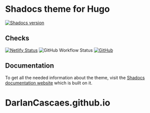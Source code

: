 # Shadocs theme for Hugo

[![Shadocs version](https://img.shields.io/github/package-json/v/jgazeau/shadocs/main)](https://github.com/jgazeau/shadocs/releases/)

## Checks

[![Netlify Status](https://api.netlify.com/api/v1/badges/37c46c00-9102-4f93-bbd5-84916f2a400d/deploy-status)](https://app.netlify.com/sites/shadocs/overview)
![GitHub Workflow Status](https://img.shields.io/github/actions/workflow/status/jgazeau/shadocs/branches.yml?branch=main&label=CI/CD)
[![GitHub](https://img.shields.io/github/license/jgazeau/shadocs)](LICENSE)

## Documentation

To get all the needed information about the theme, visit the [Shadocs documentation website](https://shadocs.netlify.app/) which is built on it.
# DarlanCascaes.github.io
